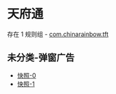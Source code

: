 # 天府通

存在 1 规则组 - [com.chinarainbow.tft](/src/apps/com.chinarainbow.tft.ts)

## 未分类-弹窗广告

- [快照-0](https://i.gkd.li/i/13269854)
- [快照-1](https://i.gkd.li/i/13468554)

